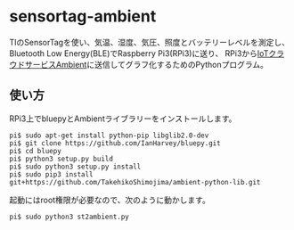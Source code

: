 # sensortag-ambient

TIのSensorTagを使い、気温、湿度、気圧、照度とバッテリーレベルを測定し、Bluetooth Low Energy(BLE)でRaspberry Pi3(RPi3)に送り、
RPi3から[IoTクラウドサービスAmbient](https://ambidata.io)に送信してグラフ化するためのPythonプログラム。

## 使い方

RPi3上でbluepyとAmbientライブラリーをインストールします。

    pi$ sudo apt-get install python-pip libglib2.0-dev
    pi$ git clone https://github.com/IanHarvey/bluepy.git
    pi$ cd bluepy
    pi$ python3 setup.py build
    pi$ sudo python3 setup.py install
    pi$ sudo pip3 install git+https://github.com/TakehikoShimojima/ambient-python-lib.git

起動にはroot権限が必要なので、次のように動かします。

    pi$ sudo python3 st2ambient.py
